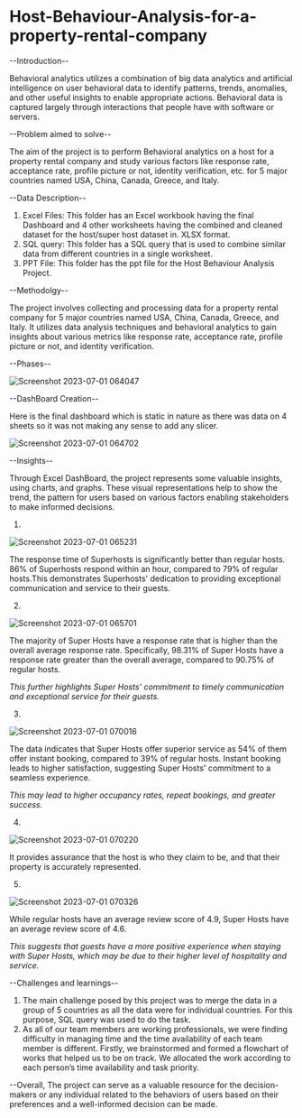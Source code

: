 # Host-Behaviour-Analysis-for-a-property-rental-company

--Introduction--

Behavioral analytics utilizes a combination of big data analytics and artificial intelligence on user behavioral data to identify patterns, trends, anomalies, and other useful insights to enable appropriate actions. Behavioral data is captured largely through interactions that people have with software or servers. 

--Problem aimed to solve--

The aim of the project is to perform Behavioral analytics on a host for a property rental company and study various factors like response rate, acceptance rate, profile picture or not, identity verification, etc. for 5 major countries named USA, China, Canada, Greece, and Italy.

--Data Description--

1. Excel Files: This folder has an Excel workbook having the final Dashboard and 4 other worksheets having the combined and cleaned dataset for the host/super host dataset in. XLSX format.
2. SQL query: This folder has a SQL query that is used to combine similar data from different countries in a single worksheet.
3. PPT File: This folder has the ppt file for the Host Behaviour Analysis Project.

--Methodolgy--

The project involves collecting and processing data for a property rental company for 5 major countries named USA, China, Canada, Greece, and Italy. It utilizes data analysis techniques and behavioral analytics to gain insights about various metrics like response rate, acceptance rate, profile picture or not, and identity verification.

--Phases--

![Screenshot 2023-07-01 064047](https://github.com/Ashish23-Karn/Host-Behaviour-Analysis/assets/121361369/af78f6b9-2d75-4097-8e4e-4c758e15c844)

--DashBoard Creation--

Here is the final dashboard which is static in nature as there was data on 4 sheets so it was not making any sense to add any slicer.

![Screenshot 2023-07-01 064702](https://github.com/Ashish23-Karn/Host-Behaviour-Analysis/assets/121361369/fda82ffb-aa70-42b7-9884-c5c5d4875db8)

--Insights--

Through Excel DashBoard, the project represents some valuable insights, using charts, and graphs. These visual representations help to show the trend, the pattern for users based on various factors enabling stakeholders to make informed decisions.

1.
![Screenshot 2023-07-01 065231](https://github.com/Ashish23-Karn/Host-Behaviour-Analysis/assets/121361369/ce9cac85-28ee-41a3-90db-6c5e0cad5133)

The response time of Superhosts is significantly better than regular hosts. 86% of Superhosts respond within an hour, compared to 79% of regular hosts.This demonstrates Superhosts' dedication to providing exceptional communication and service to their guests.

2.
![Screenshot 2023-07-01 065701](https://github.com/Ashish23-Karn/Host-Behaviour-Analysis/assets/121361369/2401dae5-b701-4655-b212-06732395f48a)

The majority of Super Hosts have a response rate that is higher than the overall average response rate.
Specifically, 98.31% of Super Hosts have a response rate greater than the overall average, compared to 90.75% of regular hosts.

*This further highlights Super Hosts' commitment to timely communication and exceptional service for their guests.*

3.
![Screenshot 2023-07-01 070016](https://github.com/Ashish23-Karn/Host-Behaviour-Analysis/assets/121361369/52a43483-6d5e-4519-93e8-4e5d23e876bd)

The data indicates that Super Hosts offer superior service as 54% of them offer instant booking, compared to 39% of regular hosts.
Instant booking leads to higher satisfaction, suggesting Super Hosts' commitment to a seamless experience.

*This may lead to higher occupancy rates, repeat bookings, and greater success.*

4.
![Screenshot 2023-07-01 070220](https://github.com/Ashish23-Karn/Host-Behaviour-Analysis/assets/121361369/cea62b3c-4535-44bf-a51c-5cd634ac2aad)

It provides assurance that the host is who they claim to be, and that their property is accurately represented.

5.
![Screenshot 2023-07-01 070326](https://github.com/Ashish23-Karn/Host-Behaviour-Analysis/assets/121361369/68533ea2-682a-4825-ba57-51b6960df9b7)

While regular hosts have an average review score of 4.9, Super Hosts have an average review score of 4.6.

*This suggests that guests have a more positive experience when staying with Super Hosts, which may be due to their higher level of hospitality and service.*

--Challenges and learnings--

1. The main challenge posed by this project was to merge the data in a group of 5 countries as all the data were for individual countries. For this purpose, SQL query was used to do the task.
2. As all of our team members are working professionals, we were finding difficulty in managing time and the time availability of each team member is different. Firstly, we brainstormed and formed a flowchart of works that helped us to be on track. We allocated the work according to each person’s time availability and task priority.

--Overall, The project can serve as a valuable resource for the decision-makers or any individual related to the behaviors of users based on their preferences and a well-informed decision can be made.
